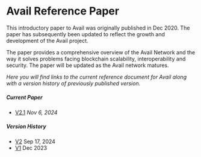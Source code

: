 # Avail Reference Paper

This introductory paper to Avail was originally published in Dec 2020. The paper has subsequently been updated to reflect the growth and development of the Avail project.

The paper provides a comprehensive overview of the Avail Network and the way it solves problems facing blockchain scalability, interoperability and security. The paper will be updated as the Avail network matures.

*Here you will find links to the current reference document for Avail along with a version history of previously published version.*

##### Current Paper
- [V2.1](https://github.com/availproject/data-availability/blob/93c547ce4efce3e992b573179a8d22b3657fdcee/reference%20document/Avail%20Reference%20Paper%20v2.1%206%20Nov%202024.pdf) *Nov 6, 2024*
##### Version History
- [V2](https://github.com/availproject/data-availability/blob/master/reference%20document/Avail%20Reference%20Paper%20v2%2017%20Sept%202024.pdf) Sep 17, 2024
- [V1](https://github.com/availproject/data-availability/blob/master/reference%20document/Data%20Availability%20-%20Reference%20Document.pdf) Dec 2023
